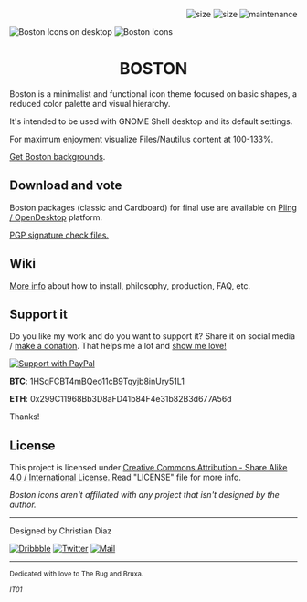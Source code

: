 <p align="right">
 <img alt="size" name="size" src="https://img.shields.io/badge/Linux-FCC624?style=for-the-badge&logo=linux&logoColor=black">
 <img alt="size" name="size" src="https://img.shields.io/github/repo-size/thecheis/Boston-Icons?color=2d8cff&style=for-the-badge">
 <img alt="maintenance" name="maintenance" src="https://img.shields.io/maintenance/yes/2022?style=for-the-badge">
</p>

![Boston Icons on desktop](https://github.com/thecheis/Boston-Icons/blob/master/Pictures/Boston%20A.png)
![Boston Icons](https://github.com/thecheis/Boston-Icons/blob/master/Boston-icons-preview.png)

<h1 align="center">
 BOSTON
</h1>

Boston is a minimalist and functional icon theme focused on basic shapes, a reduced color palette and visual hierarchy.

It's intended to be used with GNOME Shell desktop and its default settings.

For maximum enjoyment visualize Files/Nautilus content at 100-133%.

[Get Boston backgrounds](https://www.pling.com/p/1381664/).

## Download and vote

Boston packages (classic and Cardboard) for final use are available on [Pling / OpenDesktop](https://www.pling.com/p/1012402/) platform.

[PGP signature check files.](https://github.com/thecheis/Boston-Icons/tree/master/PGP-Signatures)

## Wiki
[More info](https://github.com/thecheis/Boston-Icons/wiki) about how to install, philosophy, production, FAQ, etc.

## Support it

Do you like my work and do you want to support it? Share it on social media / [make a donation](https://github.com/thecheis/Boston-Icons/wiki/Patrons). That helps me a lot and [show me love!](https://www.youtube.com/watch?v=Ps2Jc28tQrw) 

<p align="left">
  <a href="https://www.paypal.me/ChrisDiaz" target="_blank"><img src="https://github.com/thecheis/Boston-Icons/blob/master/Pictures/Support-PayPal.png" title="Support with PayPal"></a>
</p>

**BTC**: 1HSqFCBT4mBQeo11cB9Tqyjb8inUry51L1

**ETH**: 0x299C11968Bb3D8aFD41b84F4e31b82B3d677A56d
 
Thanks!

## License

This project is licensed under [Creative Commons Attribution - Share Alike 4.0 / International License. ](https://creativecommons.org/licenses/by-sa/4.0/legalcode)
Read "LICENSE" file for more info.

*Boston icons aren't affiliated with any project that isn't designed by the author.*

---

Designed by Christian Diaz 

<p align="left">
  <a href="https://dribbble.com/chrisdiaz" target="_blank"><img src="https://img.shields.io/badge/Dribbble-EA4C89?style=for-the-badge&logo=dribbble&logoColor=white" title="Dribbble"></a> <a href="https://twitter.com/the_cheis" target="_blank"><img src="https://img.shields.io/badge/Twitter-1DA1F2?style=for-the-badge&logo=twitter&logoColor=white" title="Twitter"></a>  <a href="mailto:christiandiaz.design@gmail.com" target="_blank"><img src="https://img.shields.io/badge/Gmail-D14836?style=for-the-badge&logo=gmail&logoColor=white" title="Mail"></a> 
</p>

---

<sub>Dedicated with love to The Bug and Bruxa.<sub>
  
<sub>*IT01*<sub>
